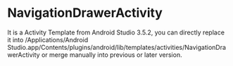 # NavigationDrawerActivity

It is a Activity Template from Android Studio 3.5.2, you can directly replace it into /Applications/Android Studio.app/Contents/plugins/android/lib/templates/activities/NavigationDrawerActivity or merge manually into previous or later version.
